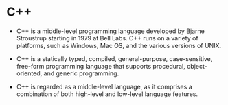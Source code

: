# C++

- C++ is a middle-level programming language developed by Bjarne Stroustrup starting in 1979 at Bell Labs. C++ runs on a variety of platforms, such as Windows, Mac OS, and the various versions of UNIX.

- C++ is a statically typed, compiled, general-purpose, case-sensitive, free-form programming language that supports procedural, object-oriented, and generic programming.

- C++ is regarded as a middle-level language, as it comprises a combination of both high-level and low-level language features.
